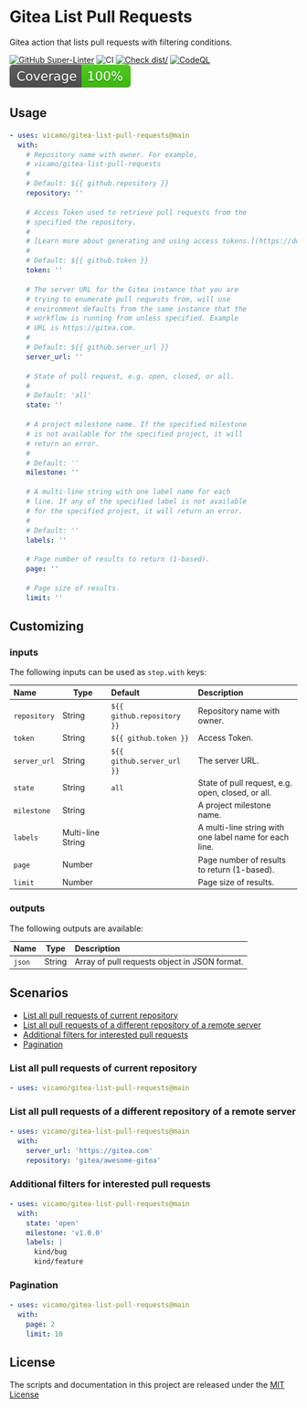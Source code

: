 # Gitea List Pull Requests

Gitea action that lists pull requests with filtering conditions.

[![GitHub Super-Linter](https://gitea.com/vicamo/gitea-list-pull-requests/actions/workflows/linter.yml)](https://github.com/super-linter/super-linter)
![CI](https://gitea.com/vicamo/gitea-list-pull-requests/actions/workflows/ci.yml)
[![Check dist/](https://gitea.com/vicamo/gitea-list-pull-requests/actions/workflows/check-dist.yml)](https://gitea.com/vicamo/gitea-list-pull-requests/actions/workflows/check-dist.yml)
[![CodeQL](https://github.com/vicamo/gitea-list-pull-requests/actions/workflows/codeql-analysis.yml/badge.svg)](https://github.com/vicamo/gitea-list-pull-requests/actions/workflows/codeql-analysis.yml)
[![Coverage](./badges/coverage.svg)](./badges/coverage.svg)

## Usage

<!-- start usage -->

```yaml
- uses: vicamo/gitea-list-pull-requests@main
  with:
    # Repository name with owner. For example,
    # vicamo/gitea-list-pull-requests
    #
    # Default: ${{ github.repository }}
    repository: ''

    # Access Token used to retrieve pull requests from the
    # specified the repository.
    #
    # [Learn more about generating and using access tokens.](https://docs.gitea.com/development/api-usage)
    #
    # Default: ${{ github.token }}
    token: ''

    # The server URL for the Gitea instance that you are
    # trying to enumerate pull requests from, will use
    # environment defaults from the same instance that the
    # workflow is running from unless specified. Example
    # URL is https://gitea.com.
    #
    # Default: ${{ github.server_url }}
    server_url: ''

    # State of pull request, e.g. open, closed, or all.
    #
    # Default: 'all'
    state: ''

    # A project milestone name. If the specified milestone
    # is not available for the specified project, it will
    # return an error.
    #
    # Default: ''
    milestone: ''

    # A multi-line string with one label name for each
    # line. If any of the specified label is not available
    # for the specified project, it will return an error.
    #
    # Default: ''
    labels: ''

    # Page number of results to return (1-based).
    page: ''

    # Page size of results.
    limit: ''
```

<!-- end usage -->

## Customizing

### inputs

The following inputs can be used as `step.with` keys:

| Name         | Type              | Default                    | Description                                            |
| :----------- | ----------------- | :------------------------- | :----------------------------------------------------- |
| `repository` | String            | `${{ github.repository }}` | Repository name with owner.                            |
| `token`      | String            | `${{ github.token }}`      | Access Token.                                          |
| `server_url` | String            | `${{ github.server_url }}` | The server URL.                                        |
| `state`      | String            | `all`                      | State of pull request, e.g. open, closed, or all.      |
| `milestone`  | String            |                            | A project milestone name.                              |
| `labels`     | Multi-line String |                            | A multi-line string with one label name for each line. |
| `page`       | Number            |                            | Page number of results to return (1-based).            |
| `limit`      | Number            |                            | Page size of results.                                  |

### outputs

The following outputs are available:

| Name   | Type   | Description                                   |
| :----- | ------ | :-------------------------------------------- |
| `json` | String | Array of pull requests object in JSON format. |

## Scenarios

- [List all pull requests of current repository](#list-all-pull-requests-of-current-repository)
- [List all pull requests of a different repository of a remote server](#list-all-pull-requests-of-a-different-repository-of-a-remote-server)
- [Additional filters for interested pull requests](#additional-filters-for-interested-pull-requests)
- [Pagination](#pagination)

### List all pull requests of current repository

```yaml
- uses: vicamo/gitea-list-pull-requests@main
```

### List all pull requests of a different repository of a remote server

```yaml
- uses: vicamo/gitea-list-pull-requests@main
  with:
    server_url: 'https://gitea.com'
    repository: 'gitea/awesome-gitea'
```

### Additional filters for interested pull requests

```yaml
- uses: vicamo/gitea-list-pull-requests@main
  with:
    state: 'open'
    milestone: 'v1.0.0'
    labels: |
      kind/bug
      kind/feature
```

### Pagination

```yaml
- uses: vicamo/gitea-list-pull-requests@main
  with:
    page: 2
    limit: 10
```

## License

The scripts and documentation in this project are released under the
[MIT License](LICENSE)
